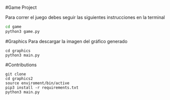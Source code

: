 #Game Project  

Para correr el juego debes seguir las siguientes instrucciones en la terminal

```sh
cd game 
python3 game.py
```

#Graphics
Para descargar la imagen del gráfico generado
```
cd graphics
python3 main.py
```

#Contributions
```
git clone
cd graphics2
source enviroment/bin/active
pip3 install -r requirements.txt
python3 main.py
```
